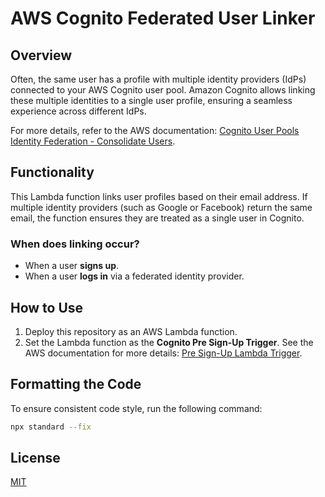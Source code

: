 # AWS Cognito Federated User Linker

## Overview

Often, the same user has a profile with multiple identity providers (IdPs) connected to your AWS Cognito user pool. Amazon Cognito allows linking these multiple identities to a single user profile, ensuring a seamless experience across different IdPs.

For more details, refer to the AWS documentation: [Cognito User Pools Identity Federation - Consolidate Users](https://docs.aws.amazon.com/cognito/latest/developerguide/cognito-user-pools-identity-federation-consolidate-users.html).

## Functionality

This Lambda function links user profiles based on their email address. If multiple identity providers (such as Google or Facebook) return the same email, the function ensures they are treated as a single user in Cognito.

### When does linking occur?

- When a user **signs up**.
- When a user **logs in** via a federated identity provider.

## How to Use

1. Deploy this repository as an AWS Lambda function.
2. Set the Lambda function as the **Cognito Pre Sign-Up Trigger**. See the AWS documentation for more details: [Pre Sign-Up Lambda Trigger](https://docs.aws.amazon.com/cognito/latest/developerguide/user-pool-lambda-pre-sign-up.html).

## Formatting the Code

To ensure consistent code style, run the following command:

```sh
npx standard --fix
```

## License

[MIT](LICENSE)

